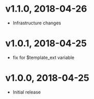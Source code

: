 # v1.1.0, 2018-04-26
* Infrastructure changes

# v1.0.1, 2018-04-25
* fix for $template_ext variable

# v1.0.0, 2018-04-25
* Initial release
